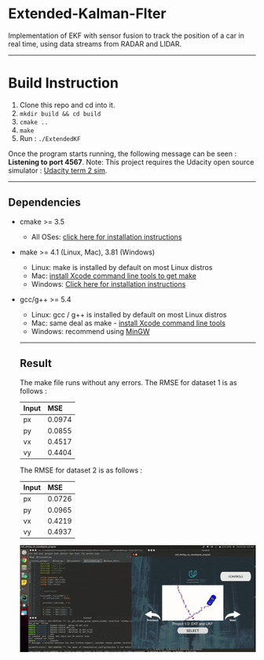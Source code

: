 # Extended-Kalman-Flter
Implementation of EKF with sensor fusion to track the position of a car in real time, using data streams from RADAR and LIDAR.

---

# Build Instruction
1. Clone this repo and cd into it.
2. `mkdir build && cd build`
3. `cmake ..` 
4. `make`
5. Run : `./ExtendedKF`

Once the program starts running, the following message can be seen : **Listening to port 4567**.
Note: This project requires the Udacity open source simulator : [Udacity term 2 sim](https://github.com/udacity/self-driving-car-sim/releases/tag/v1.45).

---

## Dependencies

* cmake >= 3.5
  * All OSes: [click here for installation instructions](https://cmake.org/install/)
* make >= 4.1 (Linux, Mac), 3.81 (Windows)
  * Linux: make is installed by default on most Linux distros
  * Mac: [install Xcode command line tools to get make](https://developer.apple.com/xcode/features/)
  * Windows: [Click here for installation instructions](http://gnuwin32.sourceforge.net/packages/make.htm)
* gcc/g++ >= 5.4
  * Linux: gcc / g++ is installed by default on most Linux distros
  * Mac: same deal as make - [install Xcode command line tools](https://developer.apple.com/xcode/features/)
  * Windows: recommend using [MinGW](http://www.mingw.org/)
  
  ---
  
  ## Result
  The make file runs without any errors.
  The RMSE for dataset 1 is as follows :
  
  Input |   MSE  
  ----- | -------
   px   | 0.0974 
   py   | 0.0855 
   vx   | 0.4517 
   vy   | 0.4404 
  
  The RMSE for dataset 2 is as follows :
  
   Input |   MSE  
   ----- | -------
    px   | 0.0726 
    py   | 0.0965 
    vx   | 0.4219 
    vy   | 0.4937 
    
  ![Result visualization](https://github.com/askmuhsin/extended-kalman-flter/blob/master/images/visualization1.gif)

  
